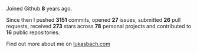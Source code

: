 Joined Github **8** years ago.

Since then I pushed **3151** commits, opened **27** issues, submitted **26** pull requests, received **273** stars across **78** personal projects and contributed to **16** public repositories.

Find out more about me on [lukasbach.com](https://lukasbach.com)
